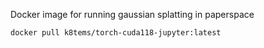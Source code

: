Docker image for running gaussian splatting in paperspace
```bash
docker pull k8tems/torch-cuda118-jupyter:latest
```
